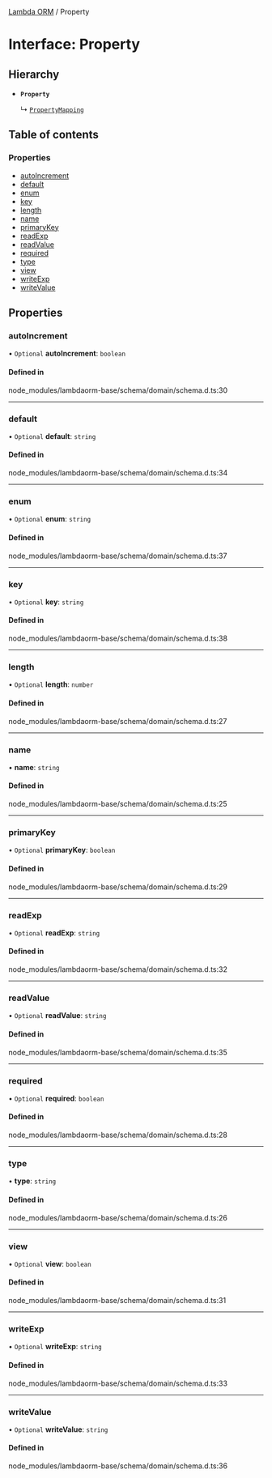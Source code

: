 [Lambda ORM](../README.md) / Property

# Interface: Property

## Hierarchy

- **`Property`**

  ↳ [`PropertyMapping`](PropertyMapping.md)

## Table of contents

### Properties

- [autoIncrement](Property.md#autoincrement)
- [default](Property.md#default)
- [enum](Property.md#enum)
- [key](Property.md#key)
- [length](Property.md#length)
- [name](Property.md#name)
- [primaryKey](Property.md#primarykey)
- [readExp](Property.md#readexp)
- [readValue](Property.md#readvalue)
- [required](Property.md#required)
- [type](Property.md#type)
- [view](Property.md#view)
- [writeExp](Property.md#writeexp)
- [writeValue](Property.md#writevalue)

## Properties

### autoIncrement

• `Optional` **autoIncrement**: `boolean`

#### Defined in

node_modules/lambdaorm-base/schema/domain/schema.d.ts:30

___

### default

• `Optional` **default**: `string`

#### Defined in

node_modules/lambdaorm-base/schema/domain/schema.d.ts:34

___

### enum

• `Optional` **enum**: `string`

#### Defined in

node_modules/lambdaorm-base/schema/domain/schema.d.ts:37

___

### key

• `Optional` **key**: `string`

#### Defined in

node_modules/lambdaorm-base/schema/domain/schema.d.ts:38

___

### length

• `Optional` **length**: `number`

#### Defined in

node_modules/lambdaorm-base/schema/domain/schema.d.ts:27

___

### name

• **name**: `string`

#### Defined in

node_modules/lambdaorm-base/schema/domain/schema.d.ts:25

___

### primaryKey

• `Optional` **primaryKey**: `boolean`

#### Defined in

node_modules/lambdaorm-base/schema/domain/schema.d.ts:29

___

### readExp

• `Optional` **readExp**: `string`

#### Defined in

node_modules/lambdaorm-base/schema/domain/schema.d.ts:32

___

### readValue

• `Optional` **readValue**: `string`

#### Defined in

node_modules/lambdaorm-base/schema/domain/schema.d.ts:35

___

### required

• `Optional` **required**: `boolean`

#### Defined in

node_modules/lambdaorm-base/schema/domain/schema.d.ts:28

___

### type

• **type**: `string`

#### Defined in

node_modules/lambdaorm-base/schema/domain/schema.d.ts:26

___

### view

• `Optional` **view**: `boolean`

#### Defined in

node_modules/lambdaorm-base/schema/domain/schema.d.ts:31

___

### writeExp

• `Optional` **writeExp**: `string`

#### Defined in

node_modules/lambdaorm-base/schema/domain/schema.d.ts:33

___

### writeValue

• `Optional` **writeValue**: `string`

#### Defined in

node_modules/lambdaorm-base/schema/domain/schema.d.ts:36
